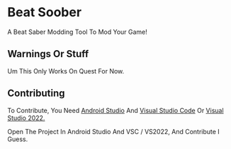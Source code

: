 # Beat Soober

A Beat Saber Modding Tool To Mod Your Game!

## Warnings Or Stuff

Um This Only Works On Quest For Now.

## Contributing

To Contribute, You Need [Android Studio](https://developer.android.com/studio) And [Visual Studio Code](https://code.visualstudio.com/) Or [Visual Studio 2022.](https://visualstudio.microsoft.com/vs/)

Open The Project In Android Studio And VSC / VS2022, And Contribute I Guess.
